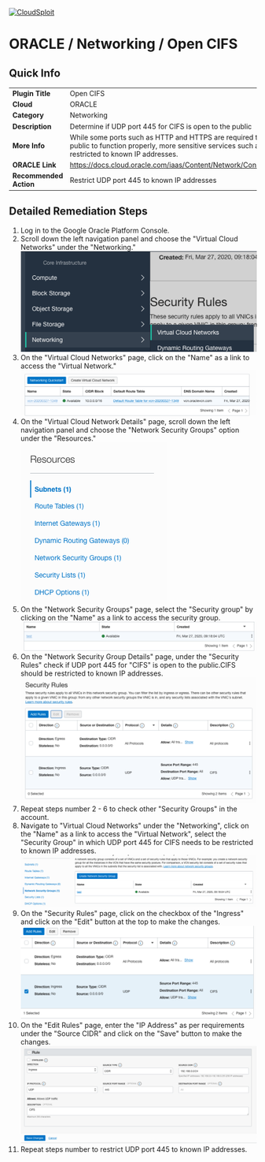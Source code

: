 [![CloudSploit](https://cloudsploit.com/img/logo-new-big-text-100.png "CloudSploit")](https://cloudsploit.com)

# ORACLE / Networking / Open CIFS

## Quick Info

| | |
|-|-|
| **Plugin Title** | Open CIFS |
| **Cloud** | ORACLE |
| **Category** | Networking |
| **Description** | Determine if UDP port 445 for CIFS is open to the public |
| **More Info** | While some ports such as HTTP and HTTPS are required to be open to the public to function properly, more sensitive services such as CIFS should be restricted to known IP addresses. |
| **ORACLE Link** | https://docs.cloud.oracle.com/iaas/Content/Network/Concepts/securitylists.htm |
| **Recommended Action** | Restrict UDP port 445 to known IP addresses |

## Detailed Remediation Steps
1. Log in to the Google Oracle Platform Console.
2. Scroll down the left navigation panel and choose the "Virtual Cloud Networks" under the "Networking."</br> <img src="/resources/oracle/networking/open-cifs/step2.png"/>
3. On the "Virtual Cloud Networks" page, click on the "Name" as a link to access the "Virtual Network."</br> <img src="/resources/oracle/networking/open-cifs/step3.png"/>
4. On the "Virtual Cloud Network Details" page, scroll down the left navigation panel and choose the "Network Security Groups" option under the "Resources."</br> <img src="/resources/oracle/networking/open-cifs/step4.png"/>
5. On the "Network Security Groups" page, select the "Security group" by clicking on the "Name" as a link to access the security group.</br> <img src="/resources/oracle/networking/open-cifs/step5.png"/>
6. On the "Network Security Group Details" page, under the "Security Rules" check if UDP port 445 for "CIFS" is open to the public.CIFS should be restricted to known IP addresses. </br> <img src="/resources/oracle/networking/open-cifs/step6.png"/>
7. Repeat steps number 2 - 6 to check other "Security Groups" in the account.</br>
8. Navigate to "Virtual Cloud Networks" under the "Networking", click on the "Name" as a link to access the "Virtual Network", select the "Security Group" in which UDP port 445 for CIFS needs to be restricted to known IP addresses.</br> <img src="/resources/oracle/networking/open-cifs/step8.png"/>
9. On the "Security Rules" page, click on the checkbox of the "Ingress" and click on the "Edit" button at the top to make the changes.</br> <img src="/resources/oracle/networking/open-cifs/step9.png"/>
10. On the "Edit Rules" page, enter the "IP Address" as per requirements under the "Source CIDR" and click on the "Save" button to make the changes.</br> <img src="/resources/oracle/networking/open-cifs/step10.png"/>
11. Repeat steps number to restrict UDP port 445 to known IP addresses.</br>
